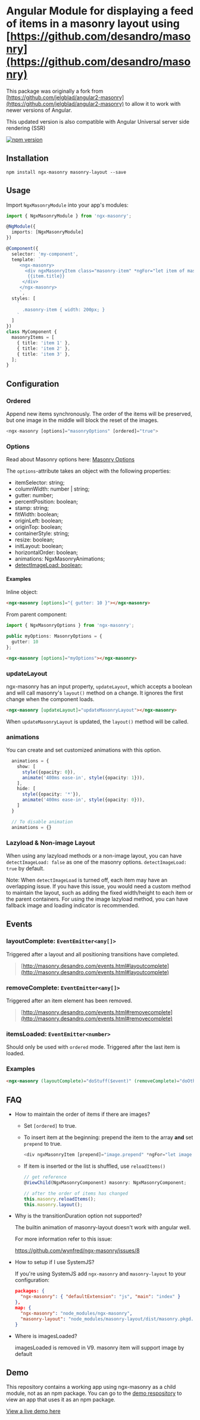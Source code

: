 # Angular Module for displaying a feed of items in a masonry layout using [https://github.com/desandro/masonry](https://github.com/desandro/masonry)

This package was originally a fork from [https://github.com/jelgblad/angular2-masonry](https://github.com/jelgblad/angular2-masonry) to allow it to work with newer versions of Angular.

This updated version is also compatible with Angular Universal server side rendering (SSR)

[![npm version](https://badge.fury.io/js/ngx-masonry.svg)](https://www.npmjs.com/package/ngx-masonry)

## Installation

`npm install ngx-masonry masonry-layout --save`

## Usage

Import `NgxMasonryModule` into your app's modules:

```typescript
import { NgxMasonryModule } from 'ngx-masonry';

@NgModule({
  imports: [NgxMasonryModule]
})
```

```typescript
@Component({
  selector: 'my-component',
  template: `
     <ngx-masonry>
       <div ngxMasonryItem class="masonry-item" *ngFor="let item of masonryItems">
        {{item.title}}
      </div>
     </ngx-masonry>
     `,
  styles: [
    `
      .masonry-item { width: 200px; }
    `
  ]
})
class MyComponent {
  masonryItems = [
    { title: 'item 1' },
    { title: 'item 2' },
    { title: 'item 3' },
  ];
}
```

## Configuration

### Ordered

Append new items synchronously. The order of the items will be preserved, but one image in the middle will block the reset of the images.

```typescript
<ngx-masonry [options]="masonryOptions" [ordered]="true">
```

### Options

Read about Masonry options here: [Masonry Options](http://masonry.desandro.com/options.html)

The `options`-attribute takes an object with the following properties:

* itemSelector: string;
* columnWidth: number | string;
* gutter: number;
* percentPosition: boolean;
* stamp: string;
* fitWidth: boolean;
* originLeft: boolean;
* originTop: boolean;
* containerStyle: string;
* resize: boolean;
* initLayout: boolean;
* horizontalOrder: boolean;
* animations: NgxMasonryAnimations;
* [detectImageLoad: boolean;](#lazyload--non-image-layout)

#### Examples

Inline object:

```html
<ngx-masonry [options]="{ gutter: 10 }"></ngx-masonry>
```

From parent component:

```typescript
import { NgxMasonryOptions } from 'ngx-masonry';

public myOptions: MasonryOptions = {
  gutter: 10
};
```

```html
<ngx-masonry [options]="myOptions"></ngx-masonry>
```

### updateLayout

ngx-masonry has an input property, `updateLayout`, which accepts a boolean and will call masonry's `layout()` method on a change. It ignores the first change when the component loads.

```html
<ngx-masonry [updateLayout]="updateMasonryLayout"></ngx-masonry>
```

When `updateMasonryLayout` is updated, the `layout()` method will be called.

### animations

You can create and set customized animations with this option.

```typescript
  animations = {
    show: [
      style({opacity: 0}),
      animate('400ms ease-in', style({opacity: 1})),
    ],
    hide: [
      style({opacity: '*'}),
      animate('400ms ease-in', style({opacity: 0})),
    ]
  }

  // To disable animation
  animations = {}
```

### Lazyload & Non-image Layout

When using any lazyload methods or a non-image layout, you can have `detectImageLoad: false` as one of the masonry options. `detectImageLoad: true` by default.

Note: When `detectImageLoad` is turned off, each item may have an overlapping issue. If you have this issue, you would need a custom method to maintain the layout, such as adding the fixed width/height to each item or the parent containers. For using the image lazyload method, you can have fallback image and loading indicator is recommended.

## Events

### layoutComplete: `EventEmitter<any[]>`

Triggered after a layout and all positioning transitions have completed.

> [http://masonry.desandro.com/events.html#layoutcomplete](http://masonry.desandro.com/events.html#layoutcomplete)

### removeComplete: `EventEmitter<any[]>`

Triggered after an item element has been removed.

> [http://masonry.desandro.com/events.html#removecomplete](http://masonry.desandro.com/events.html#removecomplete)

### itemsLoaded: `EventEmitter<number>`

Should only be used with `ordered` mode. Triggered after the last item is loaded.

### Examples

```html
<ngx-masonry (layoutComplete)="doStuff($event)" (removeComplete)="doOtherStuff($event)"></ngx-masonry>
```

## FAQ

* How to maintain the order of items if there are images?

  * Set `[ordered]` to true.
  * To insert item at the beginning: prepend the item to the array **and** set `prepend` to true.

    ```typescript
    <div ngxMasonryItem [prepend]="image.prepend" *ngFor="let image of masonryImages">
    ```

  * If item is inserted or the list is shuffled, use `reloadItems()`

    ```typescript
    // get reference
    @ViewChild(NgxMasonryComponent) masonry: NgxMasonryComponent;

    // after the order of items has changed
    this.masonry.reloadItems();
    this.masonry.layout();
    ```

* Why is the transitionDuration option not supported?

  The builtin animation of masonry-layout doesn't work with angular well.

  For more information refer to this issue:

  https://github.com/wynfred/ngx-masonry/issues/8

* How to setup if I use SystemJS?

  If you're using SystemJS add `ngx-masonry` and `masonry-layout` to your configuration:

  ```json
  packages: {
    "ngx-masonry": { "defaultExtension": "js", "main": "index" }
  },
  map: {
    "ngx-masonry": "node_modules/ngx-masonry",
    "masonry-layout": "node_modules/masonry-layout/dist/masonry.pkgd.js"
  }
  ```

* Where is imagesLoaded?

  imagesLoaded is removed in V9. masonry item will support image by default

## Demo

This repository contains a working app using ngx-masonry as a child module, not as an npm package. You can go to the [demo respository](https://github.com/wynfred/ngx-masonry-demo) to view an app that uses it as an npm package.

[View a live demo here](https://ngx-masonry-demo.herokuapp.com/)
